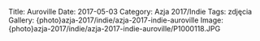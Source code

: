 Title: Auroville
Date: 2017-05-03
Category: Azja 2017/Indie
Tags: zdjęcia
Gallery: {photo}azja-2017/indie/azja-2017-indie-auroville
Image: {photo}azja-2017/indie/azja-2017-indie-auroville/P1000118.JPG
